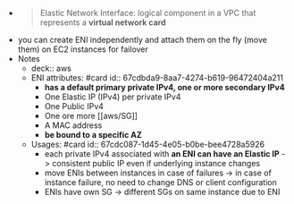 - > Elastic Network Interface: logical component in a VPC that represents a **virtual network card**
- you can create ENI independently and attach them on the fly (move them) on EC2 instances for failover
- Notes
	- deck:: aws
	- ENI attributes: #card
	  id:: 67cdbda9-8aa7-4274-b619-96472404a211
		- **has a default primary private IPv4, one or more secondary IPv4**
		- One Elastic IP (IPv4) per private IPv4
		- One Public IPv4
		- One ore more [[aws/SG]]
		- A MAC address
		- **be bound to a specific AZ**
	- Usages: #card
	  id:: 67cdc087-1d45-4e05-b0be-bee4728a5926
		- each private IPv4 associated with **an ENI can have an Elastic IP** -> consistent public IP even if underlying instance changes
		- move ENIs between instances in case of failures -> in case of instance failure, no need to change DNS or client configuration
		- ENIs have own SG -> different SGs on same instance due to ENI